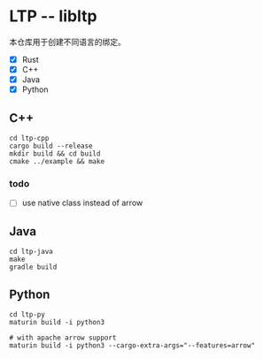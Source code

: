 # LTP -- libltp

本仓库用于创建不同语言的绑定。

+ [x] Rust
+ [x] C++
+ [x] Java
+ [x] Python

## C++

```shell
cd ltp-cpp
cargo build --release
mkdir build && cd build
cmake ../example && make
```

### todo
+ [ ] use native class instead of arrow

## Java

```shell
cd ltp-java
make
gradle build
```

## Python

```shell
cd ltp-py
maturin build -i python3

# with apache arrow support
maturin build -i python3 --cargo-extra-args="--features=arrow" 
```
